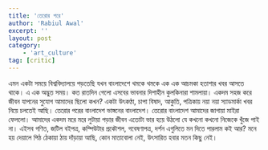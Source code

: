 ```yaml
---
title: 'তেরোর পরে'
author: 'Rabiul Awal'
excerpt: ''
layout: post
category:
    - 'art_culture'
tag: [critic]
---
```

এমন একটা সময়ে বিশ্ববিদ্যালয়ে পড়তেছি যখন বাংলাদেশে থমকে থমকে এক এক আচমকা হতাশার খবর আসতে থাকে। এ এক অদ্ভুত সময়। কত রাতদিন গেলো এসবের ভাবনার দিশাহীন কুলকিনারা শামলায়া। একদম সহজ করে জীবন যাপনের সুযোগ আমাদের ছিলো কখন? একটা উৎকণ্ঠা, চাপা বিষাদ, আকুতি, পত্রিকায় নয়া নয়া স্যাডমার্কা খবর নিয়ে চলতেই আছি। তেরোর পরের বাংলাদেশ ভাঙ্গনের বাংলাদেশ। তেরোর বাংলাদেশ আমাদের জাগায়া মাইরা ফেললো। আমাদের একদম মরে মরে লুটায়া পড়ার জীবন এতোটা ভার হয়ে উঠলো যে কখনো কখনো নিজেকে খুঁজে পাই না। এইসব গণিত, জটিল বইপত্র, কম্পিউটার প্রকৌশল, গবেষণাপত্র, দর্শন এগুলিতে মন দিতে পারলাম কই আর? মনে হয় দেয়ালে পিঠ ঠেকায়া ঠায় দাঁড়ায়া আছি, কোন মাতাবোলা নেই, উৎসারিত হবার মতন কিছু নেই।